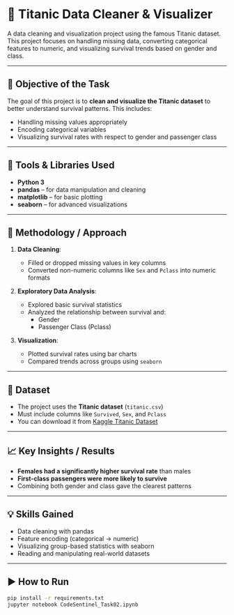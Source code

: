# 🚢 Titanic Data Cleaner & Visualizer

A data cleaning and visualization project using the famous Titanic dataset. This project focuses on handling missing data, converting categorical features to numeric, and visualizing survival trends based on gender and class.

---

## 🎯 Objective of the Task

The goal of this project is to **clean and visualize the Titanic dataset** to better understand survival patterns. This includes:
- Handling missing values appropriately
- Encoding categorical variables
- Visualizing survival rates with respect to gender and passenger class

---

## 🧰 Tools & Libraries Used

- **Python 3**
- **pandas** – for data manipulation and cleaning
- **matplotlib** – for basic plotting
- **seaborn** – for advanced visualizations

---

## 🧪 Methodology / Approach

1. **Data Cleaning**:
   - Filled or dropped missing values in key columns
   - Converted non-numeric columns like `Sex` and `Pclass` into numeric formats

2. **Exploratory Data Analysis**:
   - Explored basic survival statistics
   - Analyzed the relationship between survival and:
     - Gender
     - Passenger Class (Pclass)

3. **Visualization**:
   - Plotted survival rates using bar charts
   - Compared trends across groups using `seaborn`

---

## 📁 Dataset

- The project uses the **Titanic dataset** (`titanic.csv`)
- Must include columns like `Survived`, `Sex`, and `Pclass`
- You can download it from [Kaggle Titanic Dataset](https://www.kaggle.com/competitions/titanic/data)

---

## 📈 Key Insights / Results

- **Females had a significantly higher survival rate** than males
- **First-class passengers were more likely to survive**
- Combining both gender and class gave the clearest patterns

---

## 💡 Skills Gained

- Data cleaning with pandas
- Feature encoding (categorical → numeric)
- Visualizing group-based statistics with seaborn
- Reading and manipulating real-world datasets

---

## ▶️ How to Run

```bash
pip install -r requirements.txt
jupyter notebook CodeSentinel_Task02.ipynb
